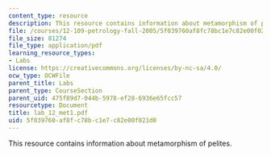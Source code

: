 ```yaml
---
content_type: resource
description: This resource contains information about metamorphism of pelites.
file: /courses/12-109-petrology-fall-2005/5f039760af8fc78bc1e7c82e00f021d0_lab_12_met1.pdf
file_size: 81274
file_type: application/pdf
learning_resource_types:
- Labs
license: https://creativecommons.org/licenses/by-nc-sa/4.0/
ocw_type: OCWFile
parent_title: Labs
parent_type: CourseSection
parent_uid: 475f89d7-044b-5978-ef28-6936e65fcc57
resourcetype: Document
title: lab_12_met1.pdf
uid: 5f039760-af8f-c78b-c1e7-c82e00f021d0
---
```

This resource contains information about metamorphism of pelites.